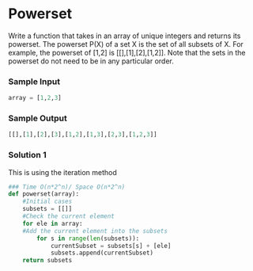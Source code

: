 
# Powerset

Write a function that takes in an array of unique integers and returns its powerset.
The powerset P(X) of a set X is the set of all subsets of X. For example,
the powerset of [1,2] is [[],[1],[2],[1,2]]. Note that the sets in the 
powerset do not need to be in any particular order.

### Sample Input

```python
array = [1,2,3]
```

### Sample Output

```python
[[],[1],[2],[3],[1,2],[1,3],[2,3],[1,2,3]]
```

### Solution 1
This is using the iteration method
```python
### Time O(n*2^n)/ Space O(n*2^n)
def powerset(array):
	#Initial cases
	subsets = [[]]
	#Check the current element
	for ele in array:
	#Add the current element into the subsets
		for s in range(len(subsets)):
			currentSubset = subsets[s] + [ele]
			subsets.append(currentSubset)
	return subsets
```